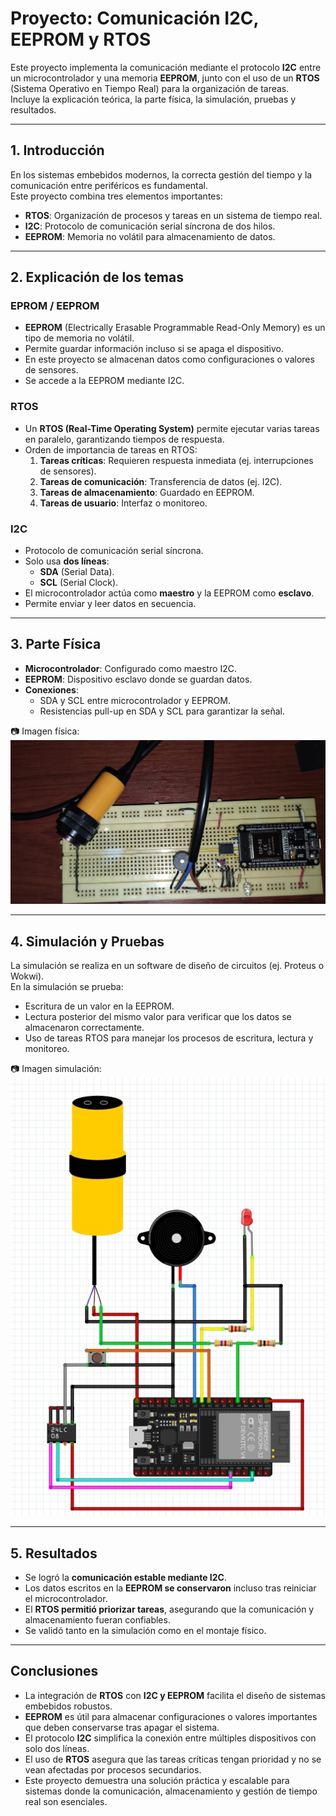 # Proyecto: Comunicación I2C, EEPROM y RTOS

Este proyecto implementa la comunicación mediante el protocolo **I2C** entre un microcontrolador y una memoria **EEPROM**, junto con el uso de un **RTOS** (Sistema Operativo en Tiempo Real) para la organización de tareas.  
Incluye la explicación teórica, la parte física, la simulación, pruebas y resultados.

---

## 1. Introducción

En los sistemas embebidos modernos, la correcta gestión del tiempo y la comunicación entre periféricos es fundamental.  
Este proyecto combina tres elementos importantes:

- **RTOS**: Organización de procesos y tareas en un sistema de tiempo real.  
- **I2C**: Protocolo de comunicación serial síncrona de dos hilos.  
- **EEPROM**: Memoria no volátil para almacenamiento de datos.  

---

## 2. Explicación de los temas

### **EPROM / EEPROM**
- **EEPROM** (Electrically Erasable Programmable Read-Only Memory) es un tipo de memoria no volátil.
- Permite guardar información incluso si se apaga el dispositivo.
- En este proyecto se almacenan datos como configuraciones o valores de sensores.
- Se accede a la EEPROM mediante I2C.

### **RTOS**
- Un **RTOS (Real-Time Operating System)** permite ejecutar varias tareas en paralelo, garantizando tiempos de respuesta.
- Orden de importancia de tareas en RTOS:
  1. **Tareas críticas**: Requieren respuesta inmediata (ej. interrupciones de sensores).
  2. **Tareas de comunicación**: Transferencia de datos (ej. I2C).
  3. **Tareas de almacenamiento**: Guardado en EEPROM.
  4. **Tareas de usuario**: Interfaz o monitoreo.

### **I2C**
- Protocolo de comunicación serial síncrona.
- Solo usa **dos líneas**:
  - **SDA** (Serial Data).
  - **SCL** (Serial Clock).
- El microcontrolador actúa como **maestro** y la EEPROM como **esclavo**.
- Permite enviar y leer datos en secuencia.

---

## 3. Parte Física

- **Microcontrolador**: Configurado como maestro I2C.  
- **EEPROM**: Dispositivo esclavo donde se guardan datos.  
- **Conexiones**:
  - SDA y SCL entre microcontrolador y EEPROM.
  - Resistencias pull-up en SDA y SCL para garantizar la señal.  

📷 Imagen física:  
![Fisico](./assets/Fisico.jpeg)

---

## 4. Simulación y Pruebas

La simulación se realiza en un software de diseño de circuitos (ej. Proteus o Wokwi).  
En la simulación se prueba:  
- Escritura de un valor en la EEPROM.  
- Lectura posterior del mismo valor para verificar que los datos se almacenaron correctamente.  
- Uso de tareas RTOS para manejar los procesos de escritura, lectura y monitoreo.  

📷 Imagen simulación:  
![Simulación](./assets/Simulacion.jpeg)

---

## 5. Resultados

- Se logró la **comunicación estable mediante I2C**.  
- Los datos escritos en la **EEPROM se conservaron** incluso tras reiniciar el microcontrolador.  
- El **RTOS permitió priorizar tareas**, asegurando que la comunicación y almacenamiento fueran confiables.  
- Se validó tanto en la simulación como en el montaje físico.  

---

## Conclusiones

- La integración de **RTOS** con **I2C y EEPROM** facilita el diseño de sistemas embebidos robustos.  
- **EEPROM** es útil para almacenar configuraciones o valores importantes que deben conservarse tras apagar el sistema.  
- El protocolo **I2C** simplifica la conexión entre múltiples dispositivos con solo dos líneas.  
- El uso de **RTOS** asegura que las tareas críticas tengan prioridad y no se vean afectadas por procesos secundarios.  
- Este proyecto demuestra una solución práctica y escalable para sistemas donde la comunicación, almacenamiento y gestión de tiempo real son esenciales.  
